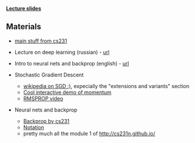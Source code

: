 
[__Lecture slides__](https://yadi.sk/i/LdEIut2z3MjPMv)
## Materials
- [main stuff from cs231](http://cs231n.github.io/linear-classify/)
* Lecture on deep learning (russian) - [url](https://www.youtube.com/watch?v=8008XQzoUEs)
* Intro to neural nets and backprop (english) - [url](https://www.youtube.com/watch?v=uXt8qF2Zzfo)


* Stochastic Gradient Descent
  - [wikipedia on SGD :)](https://en.wikipedia.org/wiki/Stochastic_gradient_descent), expecially the "extensions and variants" section
  - [Cool interactive demo of momentum](http://distill.pub/2017/momentum/)
  - [RMSPROP video](https://www.youtube.com/watch?v=defQQqkXEfE)

* Neural nets and backprop
  - [Backprop by cs231](http://cs231n.github.io/optimization-2/)
  - [Notation](http://cs231n.github.io/neural-networks-1/#nn)
  - pretty much all the module 1 of http://cs231n.github.io/
